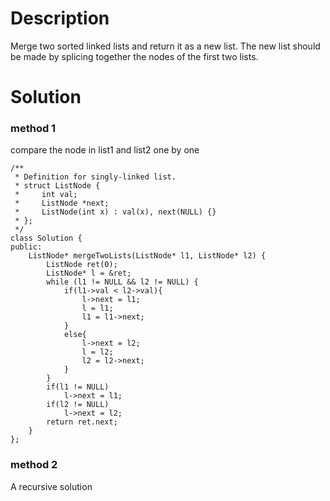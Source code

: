 # Description

Merge two sorted linked lists and return it as a new list. The new list should be made by splicing together the nodes of the first two lists.

# Solution

### method 1
compare the node in list1 and list2 one by one
```
/**
 * Definition for singly-linked list.
 * struct ListNode {
 *     int val;
 *     ListNode *next;
 *     ListNode(int x) : val(x), next(NULL) {}
 * };
 */
class Solution {
public:
    ListNode* mergeTwoLists(ListNode* l1, ListNode* l2) {
        ListNode ret(0);
        ListNode* l = &ret;
        while (l1 != NULL && l2 != NULL) {
            if(l1->val < l2->val){
                l->next = l1;
                l = l1;
                l1 = l1->next;
            }
            else{
                l->next = l2;
                l = l2;
                l2 = l2->next;
            }
        }
        if(l1 != NULL)
            l->next = l1;
        if(l2 != NULL)
            l->next = l2;
        return ret.next;       
    }
};
```

### method 2
A recursive solution
```

```
